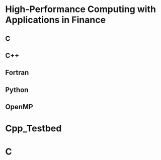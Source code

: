 # High-Performance Computing with Applications in Finance

## C 

## C++

## Fortran

## Python

## OpenMP
# Cpp_Testbed
# C
